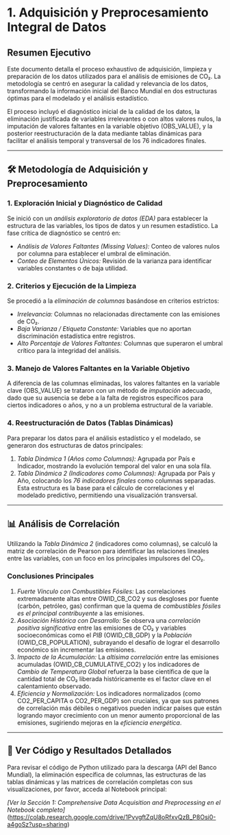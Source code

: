 # 1. Adquisición y Preprocesamiento Integral de Datos
## Resumen Ejecutivo

Este documento detalla el proceso exhaustivo de adquisición, limpieza y preparación de los datos utilizados para el análisis de emisiones de CO₂. La metodología se centró en asegurar la calidad y relevancia de los datos, transformando la información inicial del Banco Mundial en dos estructuras óptimas para el modelado y el análisis estadístico.

El proceso incluyó el diagnóstico inicial de la calidad de los datos, la eliminación justificada de variables irrelevantes o con altos valores nulos, la imputación de valores faltantes en la variable objetivo (OBS_VALUE), y la posterior reestructuración de la data mediante tablas dinámicas para facilitar el análisis temporal y transversal de los 76 indicadores finales.

---

## 🛠️ Metodología de Adquisición y Preprocesamiento

### 1. Exploración Inicial y Diagnóstico de Calidad
Se inició con un *análisis exploratorio de datos (EDA)* para establecer la estructura de las variables, los tipos de datos y un resumen estadístico. La fase crítica de diagnóstico se centró en:
* *Análisis de Valores Faltantes (Missing Values):* Conteo de valores nulos por columna para establecer el umbral de eliminación.
* *Conteo de Elementos Únicos:* Revisión de la varianza para identificar variables constantes o de baja utilidad.

### 2. Criterios y Ejecución de la Limpieza
Se procedió a la *eliminación de columnas* basándose en criterios estrictos:
* *Irrelevancia:* Columnas no relacionadas directamente con las emisiones de CO₂.
* *Baja Varianza / Etiqueta Constante:* Variables que no aportan discriminación estadística entre registros.
* *Alto Porcentaje de Valores Faltantes:* Columnas que superaron el umbral crítico para la integridad del análisis.

### 3. Manejo de Valores Faltantes en la Variable Objetivo
A diferencia de las columnas eliminadas, los valores faltantes en la variable clave (OBS_VALUE) se trataron con un método de *imputación* adecuado, dado que su ausencia se debe a la falta de registros específicos para ciertos indicadores o años, y no a un problema estructural de la variable.

### 4. Reestructuración de Datos (Tablas Dinámicas)
Para preparar los datos para el análisis estadístico y el modelado, se generaron dos estructuras de datos principales:
1.  *Tabla Dinámica 1 (Años como Columnas):* Agrupada por País e Indicador, mostrando la evolución temporal del valor en una sola fila.
2.  *Tabla Dinámica 2 (Indicadores como Columnas):* Agrupada por País y Año, colocando los *76 indicadores finales* como columnas separadas. Esta estructura es la base para el cálculo de correlaciones y el modelado predictivo, permitiendo una visualización transversal.

---

## 📊 Análisis de Correlación

Utilizando la *Tabla Dinámica 2* (indicadores como columnas), se calculó la matriz de correlación de Pearson para identificar las relaciones lineales entre las variables, con un foco en los principales impulsores del CO₂.

### Conclusiones Principales
1.  *Fuerte Vínculo con Combustibles Fósiles:* Las correlaciones extremadamente altas entre OWID_CB_CO2 y sus desgloses por fuente (carbón, petróleo, gas) confirman que la quema de *combustibles fósiles es el principal contribuyente* a las emisiones.
2.  *Asociación Histórica con Desarrollo:* Se observa una *correlación positiva significativa* entre las emisiones de CO₂ y variables socioeconómicas como el *PIB* (OWID_CB_GDP) y la *Población* (OWID_CB_POPULATION), subrayando el desafío de lograr el desarrollo económico sin incrementar las emisiones.
3.  *Impacto de la Acumulación:* La *altísima correlación* entre las emisiones acumuladas (OWID_CB_CUMULATIVE_CO2) y los indicadores de *Cambio de Temperatura Global* refuerza la base científica de que la cantidad total de CO₂ liberada históricamente es el factor clave en el calentamiento observado.
4.  *Eficiencia y Normalización:* Los indicadores normalizados (como CO2_PER_CAPITA o CO2_PER_GDP) son cruciales, ya que sus patrones de correlación más débiles o negativos pueden indicar países que están logrando mayor crecimiento con un menor aumento proporcional de las emisiones, sugiriendo mejoras en la *eficiencia energética*.

---

## 🔗 Ver Código y Resultados Detallados

Para revisar el código de Python utilizado para la descarga (API del Banco Mundial), la eliminación específica de columnas, las estructuras de las tablas dinámicas y las matrices de correlación completas con sus visualizaciones, por favor, acceda al Notebook principal:

*[Ver la Sección 1: Comprehensive Data Acquisition and Preprocessing en el Notebook completo]*(https://colab.research.google.com/drive/1PvvgftZqU8oRfxvQzB_P8Osi0-a4goSz?usp=sharing)
